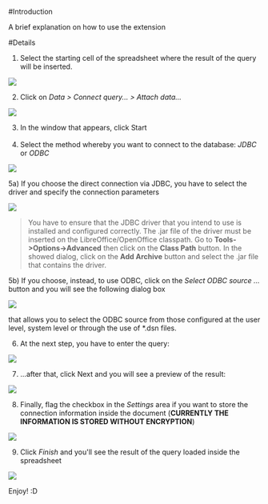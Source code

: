 #Introduction

A brief explanation on how to use the extension

#Details

 1) Select the starting cell of the spreadsheet where the result of the query will be inserted.

![](https://raw.githubusercontent.com/balthier82/queryconnector/master/help/images/howtouse_step1.png)

 2) Click on *Data > Connect query... > Attach data...*

![](https://raw.githubusercontent.com/balthier82/queryconnector/master/help/images/howtouse_step2.png)

 3) In the window that appears, click Start <br><br>
 4) Select the method whereby you want to connect to the database: *JDBC* or *ODBC*

![](https://raw.githubusercontent.com/balthier82/queryconnector/master/help/images/howtouse_step3.png)

 5a) If you choose the direct connection via JDBC, you have to select the driver and specify the connection parameters

![](https://raw.githubusercontent.com/balthier82/queryconnector/master/help/images/howtouse_step4.png)

> You have to ensure that the JDBC driver that you intend to use is installed and configured correctly. The .jar file of the driver must be inserted on the LibreOffice/OpenOffice classpath. Go to **Tools->Options->Advanced** then click on the
**Class Path** button. In the showed dialog, click on the **Add Archive** button and select the .jar file that contains the driver.

 5b) If you choose, instead, to use ODBC, click on the *Select ODBC source ...* button and you will see the following dialog box

![](https://raw.githubusercontent.com/balthier82/queryconnector/master/help/images/howtouse_step5.png)

that allows you to select the ODBC source from those configured at the user level, system level or through the use of *.dsn files.

 6) At the next step, you have to enter the query:

![](https://raw.githubusercontent.com/balthier82/queryconnector/master/help/images/howtouse_step6.png)

 7) ...after that, click Next and you will see a preview of the result:

![](https://raw.githubusercontent.com/balthier82/queryconnector/master/help/images/howtouse_step7.png)

 8) Finally, flag the checkbox in the *Settings* area if you want to store the connection information inside the document (**CURRENTLY THE INFORMATION IS STORED WITHOUT ENCRYPTION**)

![](https://raw.githubusercontent.com/balthier82/queryconnector/master/help/images/howtouse_step8.png)

 9) Click *Finish* and you'll see the result of the query loaded inside the spreadsheet

![](https://raw.githubusercontent.com/balthier82/queryconnector/master/help/images/howtouse_step9.png)


Enjoy! :D

